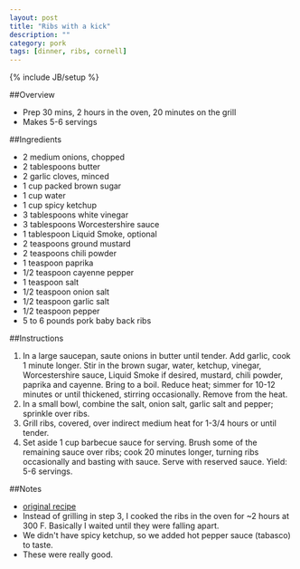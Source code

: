 ```yaml
---
layout: post
title: "Ribs with a kick"
description: ""
category: pork
tags: [dinner, ribs, cornell]
---
```

{% include JB/setup %}

##Overview

* Prep 30 mins, 2 hours in the oven, 20 minutes on the grill
* Makes 5-6 servings

##Ingredients

* 2 medium onions, chopped
* 2 tablespoons butter
* 2 garlic cloves, minced
* 1 cup packed brown sugar
* 1 cup water
* 1 cup spicy ketchup
* 3 tablespoons white vinegar
* 3 tablespoons Worcestershire sauce
* 1 tablespoon Liquid Smoke, optional
* 2 teaspoons ground mustard
* 2 teaspoons chili powder
* 1 teaspoon paprika
* 1/2 teaspoon cayenne pepper
* 1 teaspoon salt
* 1/2 teaspoon onion salt
* 1/2 teaspoon garlic salt
* 1/2 teaspoon pepper
* 5 to 6 pounds pork baby back ribs

##Instructions

1. In a large saucepan, saute onions in butter until tender. Add garlic, cook 1 minute longer. Stir in the brown sugar, water, ketchup, vinegar, Worcestershire sauce, Liquid Smoke if desired, mustard, chili powder, paprika and cayenne. Bring to a boil. Reduce heat; simmer for 10-12 minutes or until thickened, stirring occasionally. Remove from the heat.
2. In a small bowl, combine the salt, onion salt, garlic salt and pepper; sprinkle over ribs.
3. Grill ribs, covered, over indirect medium heat for 1-3/4 hours or until tender.
4. Set aside 1 cup barbecue sauce for serving. Brush some of the remaining sauce over ribs; cook 20 minutes longer, turning ribs occasionally and basting with sauce. Serve with reserved sauce. Yield: 5-6 servings. 

##Notes

* [original recipe](http://www.tasteofhome.com/Recipes/Ribs-with-a-Kick)
* Instead of grilling in step 3, I cooked the ribs in the oven for ~2 hours at 300 F.  Basically I waited until they were falling apart.
* We didn't have spicy ketchup, so we added hot pepper sauce (tabasco) to taste.
* These were really good.
